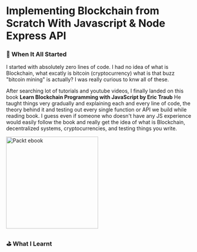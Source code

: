# Implementing Blockchain from Scratch With Javascript & Node Express API

### 🧐 When It All Started
I started with absolutely zero lines of code. I had no idea of what is Blockchain, what excatly is bitcoin (cryptocurrency) what is that buzz "bitcoin mining" is actually? I was really curious to knw all of these. 


After searching lot of tutorials and youtube videos, I finally landed on this book **Learn Blockchain Programming with JavaScript by Eric Traub** He taught things very gradually and explaining each and every line of code, the theory behind it and testing out every single function or API we build while reading book. I guess even if someone who doesn't have any JS experience would easily follow the book and really get the idea of what is Blockchain, decentralized systems, cryptocurrencies, and testing things you write.


<img width="250px" src="https://www.packtpub.com/media/catalog/product/cache/4cdce5a811acc0d2926d7f857dceb83b/b/1/b12086.png" alt="Packt ebook">


### ⛳️ What I Learnt
